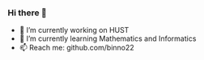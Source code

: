 ### Hi there 👋
- 🔭 I’m currently working on HUST
- 🌱 I’m currently learning Mathematics and Informatics
- 📫 Reach me: github.com/binno22
<!--
**binno22/binno22** is a ✨ _special_ ✨ repository because its `README.md` (this file) appears on your GitHub profile.

Here are some ideas to get you started:

- 🔭 I’m currently working on HUST
- 🌱 I’m currently learning Mathematics and Informatics
- 📫 How to reach me: ...
-->
